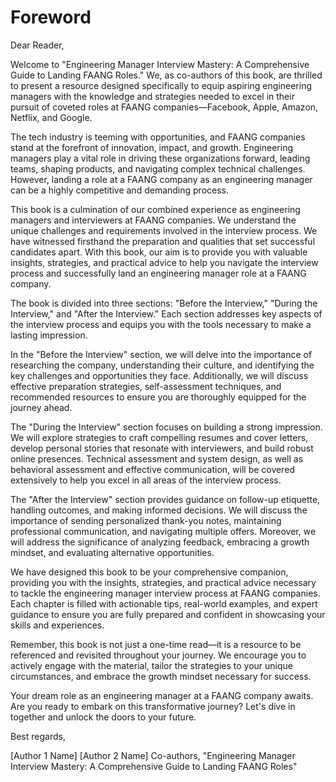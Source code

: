 # Foreword
Dear Reader,

Welcome to "Engineering Manager Interview Mastery: A Comprehensive Guide to Landing FAANG Roles." We, as co-authors of this book, are thrilled to present a resource designed specifically to equip aspiring engineering managers with the knowledge and strategies needed to excel in their pursuit of coveted roles at FAANG companies—Facebook, Apple, Amazon, Netflix, and Google.

The tech industry is teeming with opportunities, and FAANG companies stand at the forefront of innovation, impact, and growth. Engineering managers play a vital role in driving these organizations forward, leading teams, shaping products, and navigating complex technical challenges. However, landing a role at a FAANG company as an engineering manager can be a highly competitive and demanding process.

This book is a culmination of our combined experience as engineering managers and interviewers at FAANG companies. We understand the unique challenges and requirements involved in the interview process. We have witnessed firsthand the preparation and qualities that set successful candidates apart. With this book, our aim is to provide you with valuable insights, strategies, and practical advice to help you navigate the interview process and successfully land an engineering manager role at a FAANG company.

The book is divided into three sections: "Before the Interview," "During the Interview," and "After the Interview." Each section addresses key aspects of the interview process and equips you with the tools necessary to make a lasting impression.

In the "Before the Interview" section, we will delve into the importance of researching the company, understanding their culture, and identifying the key challenges and opportunities they face. Additionally, we will discuss effective preparation strategies, self-assessment techniques, and recommended resources to ensure you are thoroughly equipped for the journey ahead.

The "During the Interview" section focuses on building a strong impression. We will explore strategies to craft compelling resumes and cover letters, develop personal stories that resonate with interviewers, and build robust online presences. Technical assessment and system design, as well as behavioral assessment and effective communication, will be covered extensively to help you excel in all areas of the interview process.

The "After the Interview" section provides guidance on follow-up etiquette, handling outcomes, and making informed decisions. We will discuss the importance of sending personalized thank-you notes, maintaining professional communication, and navigating multiple offers. Moreover, we will address the significance of analyzing feedback, embracing a growth mindset, and evaluating alternative opportunities.

We have designed this book to be your comprehensive companion, providing you with the insights, strategies, and practical advice necessary to tackle the engineering manager interview process at FAANG companies. Each chapter is filled with actionable tips, real-world examples, and expert guidance to ensure you are fully prepared and confident in showcasing your skills and experiences.

Remember, this book is not just a one-time read—it is a resource to be referenced and revisited throughout your journey. We encourage you to actively engage with the material, tailor the strategies to your unique circumstances, and embrace the growth mindset necessary for success.

Your dream role as an engineering manager at a FAANG company awaits. Are you ready to embark on this transformative journey? Let's dive in together and unlock the doors to your future.

Best regards,

[Author 1 Name]
[Author 2 Name]
Co-authors, "Engineering Manager Interview Mastery: A Comprehensive Guide to Landing FAANG Roles"